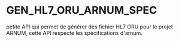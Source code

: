# GEN_HL7_ORU_ARNUM_SPEC

petite API qui permet de générer des fichier HL7 ORU pour le projet ARNUM, cette API respecte les spécifications d'arnum.
